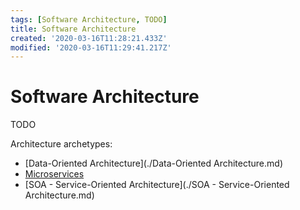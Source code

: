 ```yaml
---
tags: [Software Architecture, TODO]
title: Software Architecture
created: '2020-03-16T11:28:21.433Z'
modified: '2020-03-16T11:29:41.217Z'
---
```


# Software Architecture

TODO

Architecture archetypes:

- [Data-Oriented Architecture](./Data-Oriented Architecture.md)
- [Microservices](./Microservices.md)
- [SOA - Service-Oriented Architecture](./SOA - Service-Oriented Architecture.md)
